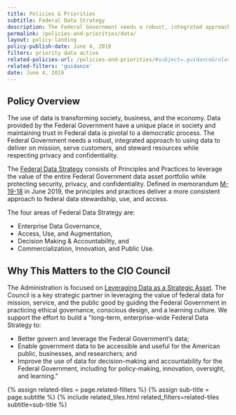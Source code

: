 ```yaml
---
title: Policies & Priorities
subtitle: Federal Data Strategy
description: The Federal Government needs a robust, integrated approach to using data to deliver on mission, serve customers, and steward resources while respecting privacy and confidentiality.
permalink: /policies-and-priorities/data/
layout: policy-landing
policy-publish-date: June 4, 2019
filters: priority data active
related-policies-url: /policies-and-priorities/#subject=.guidance&role=*&status=*
related-filters: 'guidance'
date: June 4, 2019
---
```


## Policy Overview ##
The use of data is transforming society, business, and the economy. Data provided by the Federal Government have a unique place in society and maintaining trust in Federal data is pivotal to a democratic process. The Federal Government needs a robust, integrated approach to using data to deliver on mission, serve customers, and steward resources while respecting privacy and confidentiality.

The [Federal Data Strategy](https://strategy.data.gov/) consists of Principles and Practices to leverage the value of the entire Federal Government data asset portfolio while protecting security, privacy, and confidentiality. Defined in memorandum [M-19-18](https://www.whitehouse.gov/wp-content/uploads/2019/06/M-19-18.pdf) in June 2019, the principles and practices deliver a more consistent approach to federal data stewardship, use, and access.

The four areas of Federal Data Strategy are:
- Enterprise Data Governance,
- Access, Use, and Augmentation,
- Decision Making & Accountability, and
- Commercialization, Innovation, and Public Use.

## Why This Matters to the CIO Council ##
The Administration is focused on [Leveraging Data as a Strategic Asset](https://www.performance.gov/CAP/leveragingdata/). The Council is a key strategic partner in leveraging the value of federal data for mission, service, and the public good by guiding the Federal Government in practicing ethical governance, conscious design, and a learning culture. We support the effort to build a "long-term, enterprise-wide Federal Data Strategy to:

- Better govern and leverage the Federal Government’s data;
- Enable government data to be accessible and useful for the American public, businesses, and researchers; and
- Improve the use of data for decision-making and accountability for the Federal Government, including for policy-making, innovation, oversight, and learning."
&nbsp;

{% assign related-tiles = page.related-filters %}
{% assign sub-title = page.subtitle %}
{% include related_tiles.html  related_filters=related-tiles subtitle=sub-title %}

